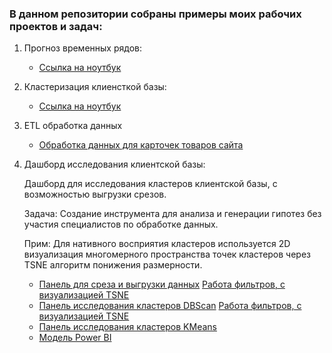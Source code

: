 <h3>В данном репозитории собраны примеры моих рабочих проектов и задач:</h3>

1. Прогноз временных рядов:
   
   - [Ссылка на ноутбук](https://github.com/maryginm/Work_analysis_tasks/blob/c98f01f4da519a3c9fe60ab9f1902a6a28c24152/Forecast/SalesForecast.ipynb)
     
2. Кластеризация клиенсткой базы:
   - [Ссылка на ноутбук](https://github.com/maryginm/Work_analysis_tasks/blob/3fc2c8f1978461e3b0650555a556b5969f4e7c52/Clustering/01_%D0%9A%D0%BB%D0%B0%D1%81%D1%82%D0%B5%D1%80%D0%B8%D0%B7%D0%B0%D1%86%D0%B8%D1%8F%20%D0%BA%D0%BB%D0%B8%D0%B5%D0%BD%D1%82%D1%81%D0%BA%D0%BE%D0%B9%20%D0%B1%D0%B0%D0%B7%D1%8B%20%D0%BE%D1%84%D1%84%D0%BB%D0%B0%D0%B9%D0%BD%20%D1%82%D0%BE%D1%80%D0%B3%D0%BE%D0%B2%D0%BB%D0%B8.ipynb)
3. ETL обработка данных

   - [Обработка данных для карточек товаров сайта](https://github.com/maryginm/Work_analysis_tasks/blob/9fa33cfb7f36edc434887d446783a0bac298c361/ETL/01_ETL_regex_details.ipynb)
  
4. Дашборд исследования клиентской базы:

   Дашборд для исследования кластеров клиентской базы, с возможностью выгрузки срезов.
   
   Задача: Создание инструмента для анализа и генерации гипотез без участия специалистов по обработке данных.
   
   Прим: Для нативного восприятия кластеров используется 2D визуализация многомерного пространства точек кластеров через TSNE алгоритм понижения размерности.

   - [Панель для среза и выгрузки данных](https://github.com/maryginm/Work_analysis_tasks/blob/c3fd842b43b065878436b1878a39b18e9d97e9e0/Cluster_BI_model/01_self_slice_download_panel.png)
     [Работа фильтров, с визуализацией TSNE](https://github.com/maryginm/Work_analysis_tasks/blob/c3fd842b43b065878436b1878a39b18e9d97e9e0/Cluster_BI_model/01_filtered.png)
   - [Панель исследования кластеров DBScan](https://github.com/maryginm/Work_analysis_tasks/blob/c3fd842b43b065878436b1878a39b18e9d97e9e0/Cluster_BI_model/02_Res_panel_DBScan.png)
     [Работа фильтров, с визуализацией TSNE](https://github.com/maryginm/Work_analysis_tasks/blob/c3fd842b43b065878436b1878a39b18e9d97e9e0/Cluster_BI_model/02_filtered_DBScan.png)
   - [Панель исследования кластеров KMeans](https://github.com/maryginm/Work_analysis_tasks/blob/c3fd842b43b065878436b1878a39b18e9d97e9e0/Cluster_BI_model/03_Res_panel_KMeans.png)
   - [Модель Power BI](https://github.com/maryginm/Work_analysis_tasks/tree/98e4960cdc740d228027bb390d1b102c308b57f4/Cluster_BI_model)
